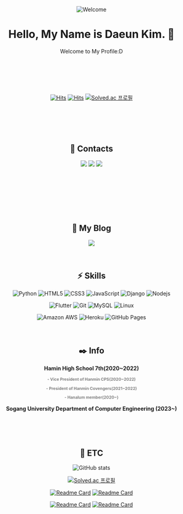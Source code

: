 
<!--
**Splanky0314/Splanky0314** is a ✨ _special_ ✨ repository because its `README.md` (this file) appears on your GitHub profile.

Here are some ideas to get you started:

- 🔭 I’m currently working on ...
- 🌱 I’m currently learning ...
- 👯 I’m looking to collaborate on ...
- 🤔 I’m looking for help with ...
- 💬 Ask me about ...
- 📫 How to reach me: ...
- 😄 Pronouns: ...
- ⚡ Fun fact: ...
-->
<div align="center" style="text-align: center">

![Welcome](https://capsule-render.vercel.app/api?type=waving&height=200&fontAlign=77&fontAlignY=40&color=gradient)

# **Hello, My Name is Daeun Kim.** 🌷

Welcome to My Profile:D
<br><br><br><br><br><br><br>
[![Hits](https://hits.seeyoufarm.com/api/count/incr/badge.svg?url=https%3A%2F%2Fgithub.com%2Fsplanky0314&count_bg=%2379C83D&title_bg=%23555555&icon=influxdb.svg&icon_color=%23E7E7E7&title=hits&edge_flat=false)](https://hits.seeyoufarm.com)
[![Hits](https://hits.seeyoufarm.com/api/count/incr/badge.svg?url=https%3A%2F%2Fdaeunworld&count_bg=%2379C83D&title_bg=%23555555&icon=&icon_color=%23E7E7E7&title=DaeunWorld.kr&edge_flat=false)](https://hits.seeyoufarm.com)
[![Solved.ac
프로필](https://mazassumnida.wtf/api/mini/generate_badge?boj=splanky0314)](https://solved.ac/splanky0314)

<br><br><br><br>

## **📠 Contacts** 

<a href="https://www.instagram.com/hero_daeun/" target="_blank"><img src="https://img.shields.io/badge/Instagram-E4405F?style=flat-square&logo=Instagram&logoColor=white"/></a>
<a href="https://www.facebook.com/profile.php?id=100021599119849" target="_blank"><img src="https://img.shields.io/badge/Facebook-1877F2?style=flat-square&logo=Facebook&logoColor=white"/></a>
<a href="splanky0314@gmail.com" target="_blank"><img src="https://img.shields.io/badge/Gmail-EA4335?style=flat-square&logo=Gmail&logoColor=white"/></a>

<!-- <a href="20-11206@hanmin.hs.kr" target="_blank"><img src="https://img.shields.io/badge/Gmail 2-EA4335?style=flat-square&logo=Gmail&logoColor=white"/></a> -->
<br><br><br><br><br><br>

## **🌱 My Blog**
<a href="daeunworld.kr" target="_blank"><img src="https://img.shields.io/badge/Daeun World-000000?style=flat-square&logo=Deno&logoColor=green"></a>
<br><br><br>

## **⚡ Skills**
![Python](https://img.shields.io/badge/-Python-black?style=flat-square&logo=Python)
![HTML5](https://img.shields.io/badge/-HTML5-E34F26?style=flat-square&logo=html5&logoColor=white)
![CSS3](https://img.shields.io/badge/-CSS3-1572B6?style=flat-square&logo=css3)
![JavaScript](https://img.shields.io/badge/-JavaScript-black?style=flat-square&logo=javascript)
![Django](https://img.shields.io/badge/-Django-092E20?style=flat-square&logo=Django)
![Nodejs](https://img.shields.io/badge/-Nodejs-black?style=flat-square&logo=Node.js)

![Flutter](https://img.shields.io/badge/Flutter-02569B?style=flat-square&logo=flutter&logoColor=white)
![Git](https://img.shields.io/badge/Git-black?style=flat-square&logo=Git)
![MySQL](https://img.shields.io/badge/MySQL-4479A1?style=flat-square&logo=MySQL&logoColor=white)
![Linux](https://img.shields.io/badge/Linux-FCC624?style=flat-square&logo=linux&logoColor=black)

![Amazon AWS](https://img.shields.io/badge/Amazon%20AWS-232F3E?style=flat-square&logo=amazon-aws)
![Heroku](https://img.shields.io/badge/Heroku-430098?style=flat-square&logo=Heroku)
![GitHub Pages](https://img.shields.io/badge/GitHub%20Pages-222222?style=flat-square&logo=GitHub-pages)
<br><br><br>

## **✒️ Info**
<b>
<p>Hamin High School 7th(2020~2022)</p>
    <p style="font-size:75%; color:gray"> - Vice President of Hanmin CPS(2020~2022)</p>
    <p style="font-size:75%; color:gray"> - President of Hanmin Covengers(2021~2022)</p>
    <p style="font-size:75%; color:gray"> - Hanalum member(2020~)</p>

<p>Sogang University Department of Computer Engineering (2023~)</p>
</b>
<br><br><br>

## **🐤 ETC**
![GitHub stats](https://github-readme-stats.vercel.app/api?username=splanky0314&show_icons=true&theme=radical)

<!-- [![Top Langs](https://github-readme-stats.vercel.app/api/top-langs/?username=anuraghazra&layout=donut&theme=radical)](https://github.com/anuraghazra/github-readme-stats) -->


[![Solved.ac
프로필](https://mazassumnida.wtf/api/v2/generate_badge?boj=splanky0314)](https://solved.ac/profile/splanky0314)


[![Readme Card](https://github-readme-stats.vercel.app/api/pin/?username=splanky0314&repo=splanky0314.github.io)](https://github.com/Splanky0314/splanky0314.github.io)
[![Readme Card](https://github-readme-stats.vercel.app/api/pin/?username=splanky0314&repo=challenge100-codingtest-study)](https://github.com/Splanky0314/challenge100-codingtest-study)

[![Readme Card](https://github-readme-stats.vercel.app/api/pin/?username=solved-earth&repo=Solved.Earth)](https://github.com/solved-earth/Solved.Earth)
[![Readme Card](https://github-readme-stats.vercel.app/api/pin/?username=solved-earth&repo=solved_earth_fastapi)](https://github.com/solved-earth/solved_earth_fastapi)


</div>
